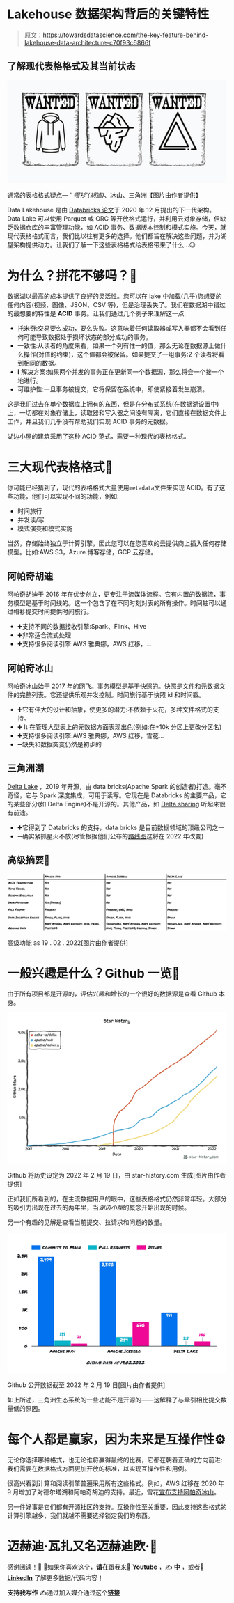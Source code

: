# Lakehouse 数据架构背后的关键特性

> 原文：<https://towardsdatascience.com/the-key-feature-behind-lakehouse-data-architecture-c70f93c6866f>

## 了解现代表格格式及其当前状态

![](img/bc5f603f9789f2c511ba5153581227e6.png)

通常的表格格式疑点— ' *帽衫'(胡迪)*、冰山、三角洲【图片由作者提供】

Data Lakehouse 是由 [Databricks 论文](https://databricks.com/wp-content/uploads/2020/12/cidr_lakehouse.pdf)于 2020 年 12 月提出的下一代架构。Data Lake 可以使用 Parquet 或 ORC 等开放格式运行，并利用云对象存储，但缺乏数据仓库的丰富管理功能，如 ACID 事务、数据版本控制和模式实施。今天，就现代表格格式而言，我们比以往有更多的选择。他们都旨在解决这些问题，并为湖屋架构提供动力。让我们了解一下这些表格格式给表格带来了什么…😉

# 为什么？拼花不够吗？🤔

数据湖以最高的成本提供了良好的灵活性。您可以在 lake 中加载(几乎)您想要的任何内容(视频、图像、JSON、CSV 等)，但是治理丢失了。我们在数据湖中错过的最想要的特性是 **ACID** 事务。让我们通过几个例子来理解这一点:

*   托米奇:交易要么成功，要么失败。这意味着任何读取器或写入器都不会看到任何可能导致数据处于损坏状态的部分成功的事务。
*   一致性:从读者的角度来看，如果一个列有惟一的值，那么无论在数据源上做什么操作(对值的约束)，这个值都会被保留。如果提交了一组事务:2 个读者将看到相同的数据。
*   **I** 解决方案:如果两个并发的事务正在更新同一个数据源，那么将会一个接一个地进行。
*   可维护性:一旦事务被提交，它将保留在系统中，即使紧接着发生崩溃。

这是我们过去在单个数据库上拥有的东西，但是在分布式系统(在数据湖设置中)上，一切都在对象存储上，读取器和写入器之间没有隔离，它们直接在数据文件上工作，并且我们几乎没有帮助我们实现 ACID 事务的元数据。

湖边小屋的建筑采用了这种 ACID 范式，需要一种现代的表格格式。

# 三大现代表格格式📑

你可能已经猜到了，现代的表格格式大量使用`metadata`文件来实现 ACID。有了这些功能，他们可以实现不同的功能，例如:

*   时间旅行
*   并发读/写
*   模式演变和模式实施

当然，存储始终独立于计算引擎，因此您可以在您喜欢的云提供商上插入任何存储模型。比如:AWS S3，Azure 博客存储，GCP 云存储。

## 阿帕奇胡迪

[阿帕奇胡迪](https://hudi.apache.org/)于 2016 年在优步创立，更专注于流媒体流程。它有内置的数据流，事务模型是基于时间线的。这一个包含了在不同时刻对表的所有操作。时间轴可以通过帽衫提交时间提供时间旅行。

*   ➕支持不同的数据接收引擎:Spark、Flink、Hive
*   ➕非常适合流式处理
*   ➕支持很多阅读引擎:AWS 雅典娜，AWS 红移，…

## 阿帕奇冰山

[阿帕奇冰山](https://iceberg.apache.org/)始于 2017 年的网飞。事务模型是基于快照的。快照是文件和元数据文件的完整列表。它还提供乐观并发控制。时间旅行基于快照 id 和时间戳。

*   ➕它有伟大的设计和抽象，使更多的潜力:不依赖于火花，多种文件格式的支持。
*   ➕ It 在管理大型表上的元数据方面表现出色(例如:在+10k 分区上更改分区名)
*   ➕支持很多阅读引擎:AWS 雅典娜，AWS 红移，雪花…
*   ➖缺失和数据突变仍然是初步的

## 三角洲湖

[Delta Lake](https://delta.io/) ，2019 年开源，由 data bricks(Apache Spark 的创造者)打造。毫不奇怪，它与 Spark 深度集成，可用于读写。它现在是 Databricks 的主要产品，它的某些部分(如 Delta Engine)不是开源的。其他产品，如 [Delta sharing](https://delta.io/sharing/) 听起来很有前途。

*   ➕它得到了 Databricks 的支持，data bricks 是目前数据领域的顶级公司之一
*   ➖确实紧抓星火不放(尽管根据他们公布的[路线图](https://databricks.com/blog/2021/12/01/the-foundation-of-your-lakehouse-starts-with-delta-lake.html)这将在 2022 年改变)

## 高级摘要📓

![](img/33e6a0633b02c49252165ff6c89e9a78.png)

高级功能 as 19 . 02 . 2022[图片由作者提供]

# 一般兴趣是什么？Github 一览👀

由于所有项目都是开源的，评估兴趣和增长的一个很好的数据源是查看 Github 本身。

![](img/34b5f735f32c28a1e6959a6db0343748.png)

Github 将历史设定为 2022 年 2 月 19 日，由 star-history.com 生成[图片由作者提供]

正如我们所看到的，在主流数据用户的眼中，这些表格格式仍然非常年轻。大部分的吸引力出现在过去的两年里，当*湖边小屋*的概念开始出现的时候。

另一个有趣的见解是查看当前提交、拉请求和问题的数量。

![](img/bcc96ac661727ffef2ec6e03430328d5.png)

Github 公开数据截至 2022 年 2 月 19 日[图片由作者提供]

如上所述，三角洲生态系统的一些功能不是开源的——这解释了与牵引相比提交数量低的原因。

# 每个人都是赢家，因为未来是互操作性⚙️

无论你选择哪种格式，也无论谁将赢得最终的比赛，它都在朝着正确的方向前进:我们需要在数据格式方面更加开放的标准，以实现互操作性和用例。

很高兴看到计算和阅读引擎普遍采用所有这些格式。例如，AWS 红移在 2020 年 9 月增加了对德尔塔湖和阿帕奇胡迪的支持。最近，雪花[宣布支持阿帕奇冰山](https://www.snowflake.com/blog/expanding-the-data-cloud-with-apache-iceberg/)。

另一件好事是它们都有开源社区的支持。互操作性至关重要，因此支持这些格式的计算引擎越多，我们就越不需要选择锁定我们的东西。

# 迈赫迪·瓦扎又名迈赫迪欧·🧢

感谢阅读！🤗 🙌如果你喜欢这个，**请在**跟我来🎥 [**Youtube**](https://www.youtube.com/channel/UCiZxJB0xWfPBE2omVZeWPpQ) ，✍️ [**中**](https://medium.com/@mehdio) ，或者🔗 [**LinkedIn**](https://linkedin.com/in/mehd-io/) 了解更多数据/代码内容！

**支持我写作** ✍️通过加入媒介通过这个[**链接**](https://mehdio.medium.com/membership)